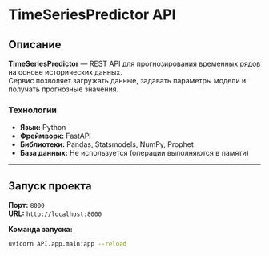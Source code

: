 # TimeSeriesPredictor API

## Описание

**TimeSeriesPredictor** — REST API для прогнозирования временных рядов на основе исторических данных.  
Сервис позволяет загружать данные, задавать параметры модели и получать прогнозные значения.

### Технологии
- **Язык:** Python  
- **Фреймворк:** FastAPI  
- **Библиотеки:** Pandas, Statsmodels, NumPy, Prophet  
- **База данных:** Не используется (операции выполняются в памяти)

---

## Запуск проекта

**Порт:** `8000`  
**URL:** `http://localhost:8000`

**Команда запуска:**
```bash
uvicorn API.app.main:app --reload
